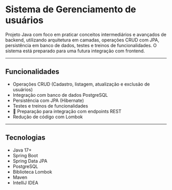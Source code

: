# Sistema de Gerenciamento  de usuários

Projeto Java com foco em praticar conceitos intermediários e avançados de backend, utilizando arquitetura em camadas, operações CRUD com JPA, persistência em banco de dados, testes e treinos de funcionalidades. O sistema está preparado para uma futura integração com frontend.


---

##  Funcionalidades

- Operações CRUD (Cadastro, listagem, atualização e exclusão de usuários)
- Integração com banco de dados PostgreSQL
- Persistência com JPA (Hibernate)
- Testes e treinos de funcionalidades
- 🚧 Preparação para integração com endpoints REST
- Redução de código com Lombok

---

##  Tecnologias
- Java 17+
- Spring Boot
- Spring Data JPA
- PostgreSQL
- Biblioteca Lombok
- Maven
- IntelliJ IDEA
